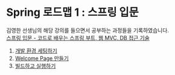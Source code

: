 # Spring 로드맵 1 : 스프링 입문

김영한 선생님의 해당 강의를 들으면서 공부하는 과정들을 기록하였습니다.   
[스프링 입문 - 코드로 배우는 스프링 부트, 웹 MVC, DB 접근 기술](https://www.inflearn.com/course/%EC%8A%A4%ED%94%84%EB%A7%81-%EC%9E%85%EB%AC%B8-%EC%8A%A4%ED%94%84%EB%A7%81%EB%B6%80%ED%8A%B8/dashboard)   

1. [개발 환경 세팅하기](note/first_step_setting_spring.md)   
2. [Welcome Page 만들기](note/create_welcome_page.md)
3. [빌드하고 실행하기](note/build.md)


 
